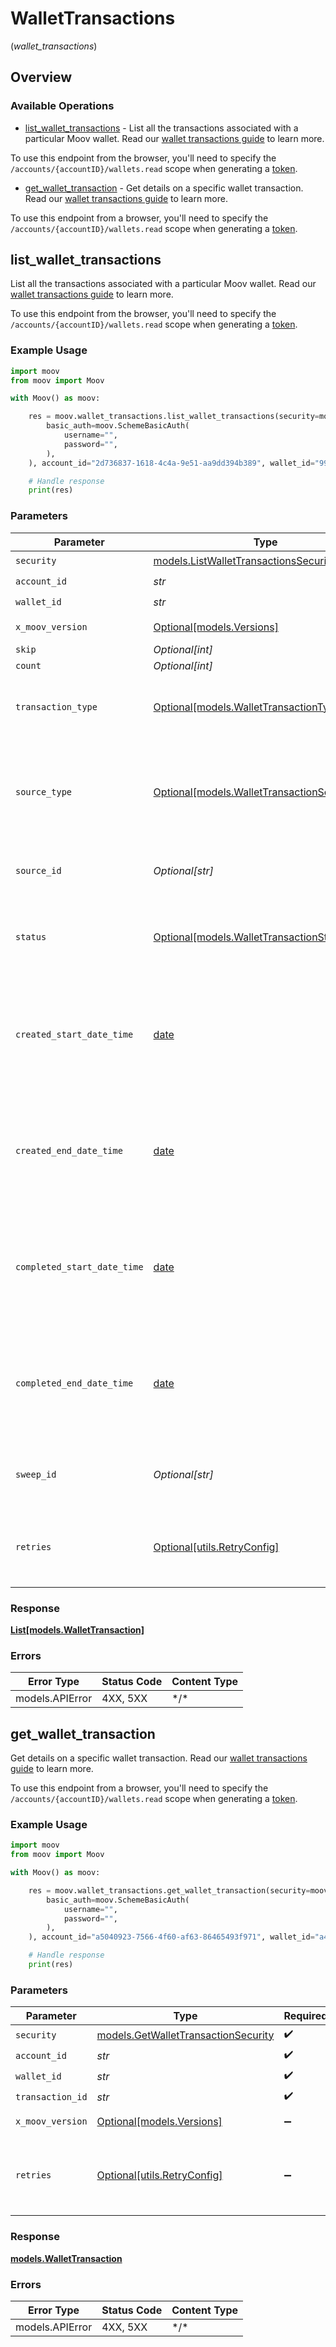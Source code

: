 # WalletTransactions
(*wallet_transactions*)

## Overview

### Available Operations

* [list_wallet_transactions](#list_wallet_transactions) - List all the transactions associated with a particular Moov wallet. Read our [wallet transactions guide](https://docs.moov.io/guides/sources/wallets/transactions/) to learn more.

To use this endpoint from the browser, you'll need to specify the `/accounts/{accountID}/wallets.read` scope when generating a [token](https://docs.moov.io/api/authentication/access-tokens/).
* [get_wallet_transaction](#get_wallet_transaction) - Get details on a specific wallet transaction. Read our [wallet transactions guide](https://docs.moov.io/guides/sources/wallets/transactions/) to learn more.

To use this endpoint from a browser, you'll need to specify the `/accounts/{accountID}/wallets.read` scope when generating a [token](https://docs.moov.io/api/authentication/access-tokens/).

## list_wallet_transactions

List all the transactions associated with a particular Moov wallet. Read our [wallet transactions guide](https://docs.moov.io/guides/sources/wallets/transactions/) to learn more.

To use this endpoint from the browser, you'll need to specify the `/accounts/{accountID}/wallets.read` scope when generating a [token](https://docs.moov.io/api/authentication/access-tokens/).

### Example Usage

```python
import moov
from moov import Moov

with Moov() as moov:

    res = moov.wallet_transactions.list_wallet_transactions(security=moov.ListWalletTransactionsSecurity(
        basic_auth=moov.SchemeBasicAuth(
            username="",
            password="",
        ),
    ), account_id="2d736837-1618-4c4a-9e51-aa9dd394b389", wallet_id="99432d06-8ac3-4c17-afc1-a12a328564ac", skip=60, count=20)

    # Handle response
    print(res)

```

### Parameters

| Parameter                                                                                      | Type                                                                                           | Required                                                                                       | Description                                                                                    | Example                                                                                        |
| ---------------------------------------------------------------------------------------------- | ---------------------------------------------------------------------------------------------- | ---------------------------------------------------------------------------------------------- | ---------------------------------------------------------------------------------------------- | ---------------------------------------------------------------------------------------------- |
| `security`                                                                                     | [models.ListWalletTransactionsSecurity](../../models/listwallettransactionssecurity.md)        | :heavy_check_mark:                                                                             | N/A                                                                                            |                                                                                                |
| `account_id`                                                                                   | *str*                                                                                          | :heavy_check_mark:                                                                             | N/A                                                                                            |                                                                                                |
| `wallet_id`                                                                                    | *str*                                                                                          | :heavy_check_mark:                                                                             | N/A                                                                                            |                                                                                                |
| `x_moov_version`                                                                               | [Optional[models.Versions]](../../models/versions.md)                                          | :heavy_minus_sign:                                                                             | Specify an API version.                                                                        |                                                                                                |
| `skip`                                                                                         | *Optional[int]*                                                                                | :heavy_minus_sign:                                                                             | N/A                                                                                            | 60                                                                                             |
| `count`                                                                                        | *Optional[int]*                                                                                | :heavy_minus_sign:                                                                             | N/A                                                                                            | 20                                                                                             |
| `transaction_type`                                                                             | [Optional[models.WalletTransactionType]](../../models/wallettransactiontype.md)                | :heavy_minus_sign:                                                                             | Optional parameter to filter by transaction type.                                              |                                                                                                |
| `source_type`                                                                                  | [Optional[models.WalletTransactionSourceType]](../../models/wallettransactionsourcetype.md)    | :heavy_minus_sign:                                                                             | Optional parameter to filter by source type (i.e. transfer, dispute, issuing-transaction).     |                                                                                                |
| `source_id`                                                                                    | *Optional[str]*                                                                                | :heavy_minus_sign:                                                                             | Optional parameter to filter by source ID.                                                     |                                                                                                |
| `status`                                                                                       | [Optional[models.WalletTransactionStatus]](../../models/wallettransactionstatus.md)            | :heavy_minus_sign:                                                                             | Optional parameter to filter by status (`pending` or `completed`).                             |                                                                                                |
| `created_start_date_time`                                                                      | [date](https://docs.python.org/3/library/datetime.html#date-objects)                           | :heavy_minus_sign:                                                                             | Optional date-time which inclusively filters all transactions created after this date-time.    |                                                                                                |
| `created_end_date_time`                                                                        | [date](https://docs.python.org/3/library/datetime.html#date-objects)                           | :heavy_minus_sign:                                                                             | Optional date-time which exclusively filters all transactions created before this date-time.   |                                                                                                |
| `completed_start_date_time`                                                                    | [date](https://docs.python.org/3/library/datetime.html#date-objects)                           | :heavy_minus_sign:                                                                             | Optional date-time which inclusively filters all transactions completed after this date-time.  |                                                                                                |
| `completed_end_date_time`                                                                      | [date](https://docs.python.org/3/library/datetime.html#date-objects)                           | :heavy_minus_sign:                                                                             | Optional date-time which exclusively filters all transactions completed before this date-time. |                                                                                                |
| `sweep_id`                                                                                     | *Optional[str]*                                                                                | :heavy_minus_sign:                                                                             | Optional ID to filter for transactions accrued in a sweep.                                     |                                                                                                |
| `retries`                                                                                      | [Optional[utils.RetryConfig]](../../models/utils/retryconfig.md)                               | :heavy_minus_sign:                                                                             | Configuration to override the default retry behavior of the client.                            |                                                                                                |

### Response

**[List[models.WalletTransaction]](../../models/.md)**

### Errors

| Error Type      | Status Code     | Content Type    |
| --------------- | --------------- | --------------- |
| models.APIError | 4XX, 5XX        | \*/\*           |

## get_wallet_transaction

Get details on a specific wallet transaction. Read our [wallet transactions guide](https://docs.moov.io/guides/sources/wallets/transactions/) to learn more.

To use this endpoint from a browser, you'll need to specify the `/accounts/{accountID}/wallets.read` scope when generating a [token](https://docs.moov.io/api/authentication/access-tokens/).

### Example Usage

```python
import moov
from moov import Moov

with Moov() as moov:

    res = moov.wallet_transactions.get_wallet_transaction(security=moov.GetWalletTransactionSecurity(
        basic_auth=moov.SchemeBasicAuth(
            username="",
            password="",
        ),
    ), account_id="a5040923-7566-4f60-af63-86465493f971", wallet_id="a49156a6-65e8-4c24-a71a-eca54c2c3855", transaction_id="8b5c4f2a-2bb8-4145-b0ea-69212338b5a1")

    # Handle response
    print(res)

```

### Parameters

| Parameter                                                                           | Type                                                                                | Required                                                                            | Description                                                                         |
| ----------------------------------------------------------------------------------- | ----------------------------------------------------------------------------------- | ----------------------------------------------------------------------------------- | ----------------------------------------------------------------------------------- |
| `security`                                                                          | [models.GetWalletTransactionSecurity](../../models/getwallettransactionsecurity.md) | :heavy_check_mark:                                                                  | N/A                                                                                 |
| `account_id`                                                                        | *str*                                                                               | :heavy_check_mark:                                                                  | N/A                                                                                 |
| `wallet_id`                                                                         | *str*                                                                               | :heavy_check_mark:                                                                  | N/A                                                                                 |
| `transaction_id`                                                                    | *str*                                                                               | :heavy_check_mark:                                                                  | N/A                                                                                 |
| `x_moov_version`                                                                    | [Optional[models.Versions]](../../models/versions.md)                               | :heavy_minus_sign:                                                                  | Specify an API version.                                                             |
| `retries`                                                                           | [Optional[utils.RetryConfig]](../../models/utils/retryconfig.md)                    | :heavy_minus_sign:                                                                  | Configuration to override the default retry behavior of the client.                 |

### Response

**[models.WalletTransaction](../../models/wallettransaction.md)**

### Errors

| Error Type      | Status Code     | Content Type    |
| --------------- | --------------- | --------------- |
| models.APIError | 4XX, 5XX        | \*/\*           |